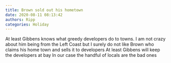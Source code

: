 ```yaml
---
title: Brown sold out his hometown
date: 2020-08-11 08:13:42
authors: Ripp
categories: Holiday
---
```


 At least Gibbens knows what greedy developers do to towns.    I am not crazy about him being from the Left Coast but I surely do not like Brown who claims his home town and sells it to developers
At least Gibbens will keep the developers at bay
In our case the handful of locals are the bad ones